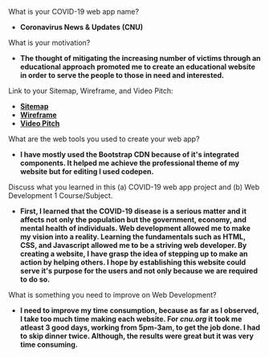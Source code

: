 What is your COVID-19 web app name?
* __Coronavirus News & Updates (CNU)__


What is your motivation?
* __The thought of mitigating the increasing number of victims through an educational approach promoted me to create an educational website in order to serve the people to those in need and interested.__

Link to your Sitemap, Wireframe, and Video Pitch:
* [__Sitemap__](https://drive.google.com/file/d/1IgMtTHS8kPBd_YxHs5NqPJKYjCUN6k8K/view?usp=drivesdk)
* [__Wireframe__](https://drive.google.com/file/d/1IgMtTHS8kPBd_YxHs5NqPJKYjCUN6k8K/view?usp=drivesdk)
* [__Video Pitch__](https://drive.google.com/file/d/1xgpNj_Lc9AD2l4LEElP9qQ12RCIWbnk9/view?usp=drivesdk)

What are the web tools you used to create your web app?
* __I have mostly used the Bootstrap CDN because of it's integrated components. It helped me achieve the professional theme of my website but for editing I used codepen.__

Discuss what you learned in this (a) COVID-19 web app project and (b) Web Development 1 Course/Subject. 
* __First, I learned that the COVID-19 disease is a serious matter and it affects not only the population but the government, economy, and mental health of individuals. Web development allowed me to make my vision into a reality. Learning the fundamentals such as HTML, CSS, and Javascript allowed me to be a striving web developer. By creating a website, I have grasp the idea of stepping up to make an action by helping others. I hope by establishing this website could serve it's purpose for the users and not only because we are required to do so.__
 
What is something you need to improve on Web Development?
* __I need to improve my time consumption, because as far as I observed, I take too much time making each website. For *cnu.org* it took me atleast 3 good days, working from 5pm-3am, to get the job done. I had to skip dinner twice. Although, the results were great but it was very time consuming.__
